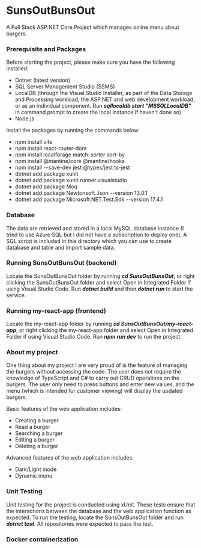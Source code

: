 # SunsOutBunsOut
A Full Stack ASP.NET Core Project which manages online menu about burgers.

### Prerequisite and Packages
Before starting the project, please make sure you have the following installed:
- Dotnet (latest version)
- SQL Server Management Studio (SSMS)
- LocalDB (through the Visual Studio Installer, as part of the Data Storage and Processing workload, the ASP.NET and web development workload, or as an individual component. Run ***sqllocaldb start "MSSQLLocalDB"*** in command prompt to create the local instance if haven't done so)
- Node.js

Install the packages by running the commands below:
- npm install vite
- npm install react-router-dom
- npm install localforage match-sorter sort-by
- npm install @mantine/core @mantine/hooks
- npm install --save-dev jest @types/jest ts-jest
- dotnet add package xunit
- dotnet add package xunit.runner.visualstudio
- dotnet add package Moq
- dotnet add package Newtonsoft.Json --version 13.0.1
- dotnet add package Microsoft.NET.Test.Sdk --version 17.4.1

### Database
The data are retrieved and stored in a local MySQL database instance (I tried to use Azure SQL but I did not have a subscription to deploy one). A SQL script is included in this directory which you can use to create database and table and import sample data.

### Running SunsOutBunsOut (backend)
Locate the SunsOutBunsOut folder by running ***cd SunsOutBunsOut***, or right clicking the SunsOutBunsOut folder and select Open in Integrated Folder if using Visual Studio Code. Run ***dotnet build*** and then ***dotnet run*** to start the service.

### Running my-react-app (frontend)
Locate the my-react-app folder by running ***cd SunsOutBunsOut/my-react-app***, or right clicking the my-react-app folder and select Open in Integrated Folder if using Visual Studio Code. Run ***npm run dev*** to run the project.

### About my project
One thing about my project I are very proud of is the feature of managing the burgers without accessing the code. The user does not require the knowledge of TypeScript and C# to carry out CRUD operations on the burgers. The user only need to press buttons and enter new values, and the menu (which is intended for customer viewing) will display the updated burgers.

Basic features of the web application includes:
- Creating a burger
- Read a burger
- Searching a burger
- Editing a burger
- Deleting a burger

Advanced features of the web application includes:
- Dark/Light mode
- Dynamic menu

### Unit Testing
Unit testing for the project is conducted using xUnit. These tests ensure that the interactions between the database and the web application function as expected. To run the testing, locate the SunsOutBunsOut folder and run ***dotnet test***. All repositories were expected to pass the test.

### Docker containerization